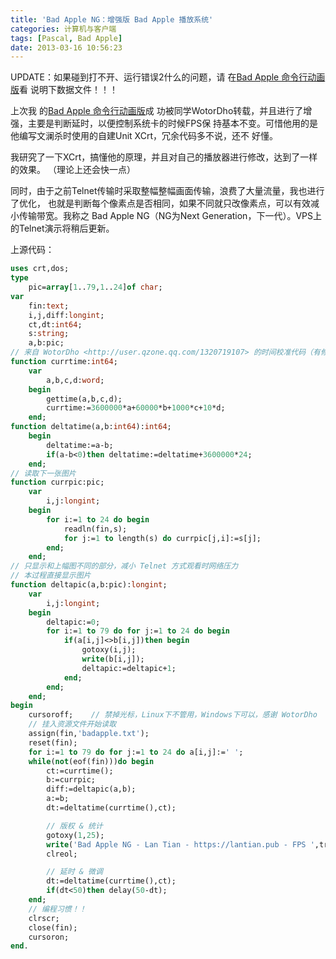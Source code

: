 ```yaml
---
title: 'Bad Apple NG：增强版 Bad Apple 播放系统'
categories: 计算机与客户端
tags: [Pascal, Bad Apple]
date: 2013-03-16 10:56:23
---
```


UPDATE：如果碰到打不开、运行错误2什么的问题，请
在[Bad Apple 命令行动画版](/article/modify-computer/bad-apple-command-line-art.lantian)看
说明下数据文件！！！

上次我
的[Bad Apple 命令行动画版](/article/modify-computer/bad-apple-command-line-art.lantian)成
功被同学WotorDho转载，并且进行了增强，主要是判断延时，以便控制系统卡的时候FPS保
持基本不变。可惜他用的是他编写文澜杀时使用的自建Unit XCrt，冗余代码多不说，还不
好懂。

我研究了一下XCrt，搞懂他的原理，并且对自己的播放器进行修改，达到了一样的效果。
（理论上还会快一点）

同时，由于之前Telnet传输时采取整幅整幅画面传输，浪费了大量流量，我也进行了优化，
也就是判断每个像素点是否相同，如果不同就只改像素点，可以有效减小传输带宽。我称之
Bad Apple NG（NG为Next Generation，下一代）。VPS上的Telnet演示将稍后更新。

上源代码：

```pascal
uses crt,dos;
type
    pic=array[1..79,1..24]of char;
var
    fin:text;
    i,j,diff:longint;
    ct,dt:int64;
    s:string;
    a,b:pic;
// 来自 WotorDho <http://user.qzone.qq.com/1320719107> 的时间校准代码（有修改）
function currtime:int64;
    var
        a,b,c,d:word;
    begin
        gettime(a,b,c,d);
        currtime:=3600000*a+60000*b+1000*c+10*d;
    end;
function deltatime(a,b:int64):int64;
    begin
        deltatime:=a-b;
        if(a-b<0)then deltatime:=deltatime+3600000*24;
    end;
// 读取下一张图片
function currpic:pic;
    var
        i,j:longint;
    begin
        for i:=1 to 24 do begin
            readln(fin,s);
            for j:=1 to length(s) do currpic[j,i]:=s[j];
        end;
    end;
// 只显示和上幅图不同的部分，减小 Telnet 方式观看时网络压力
// 本过程直接显示图片
function deltapic(a,b:pic):longint;
    var
        i,j:longint;
    begin
        deltapic:=0;
        for i:=1 to 79 do for j:=1 to 24 do begin
            if(a[i,j]<>b[i,j])then begin
                gotoxy(i,j);
                write(b[i,j]);
                deltapic:=deltapic+1;
            end;
        end;
    end;
begin
    cursoroff;    // 禁掉光标，Linux下不管用，Windows下可以，感谢 WotorDho
    // 挂入资源文件开始读取
    assign(fin,'badapple.txt');
    reset(fin);
    for i:=1 to 79 do for j:=1 to 24 do a[i,j]:=' ';
    while(not(eof(fin)))do begin
        ct:=currtime();
        b:=currpic;
        diff:=deltapic(a,b);
        a:=b;
        dt:=deltatime(currtime(),ct);

        // 版权 & 统计
        gotoxy(1,25);
        write('Bad Apple NG - Lan Tian - https://lantian.pub - FPS ',trunc(1000/(50-dt)),', Diff ',diff);
        clreol;

        // 延时 & 微调
        dt:=deltatime(currtime(),ct);
        if(dt<50)then delay(50-dt);
    end;
    // 编程习惯！！
    clrscr;
    close(fin);
    cursoron;
end.
```
